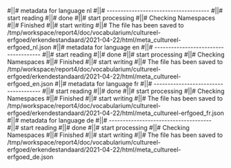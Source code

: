 #||# metadata for language nl
#||# -------------------------------------
#||# start reading
#||# done
#||# start processing
#||# Checking Namespaces
#||# Finished
#||# start writing
#||# The file has been saved to /tmp/workspace/report4/doc/vocabularium/cultureel-erfgoed/erkendestandaard/2021-04-22/html/meta_cultureel-erfgoed_nl.json
#||# metadata for language en
#||# -------------------------------------
#||# start reading
#||# done
#||# start processing
#||# Checking Namespaces
#||# Finished
#||# start writing
#||# The file has been saved to /tmp/workspace/report4/doc/vocabularium/cultureel-erfgoed/erkendestandaard/2021-04-22/html/meta_cultureel-erfgoed_en.json
#||# metadata for language fr
#||# -------------------------------------
#||# start reading
#||# done
#||# start processing
#||# Checking Namespaces
#||# Finished
#||# start writing
#||# The file has been saved to /tmp/workspace/report4/doc/vocabularium/cultureel-erfgoed/erkendestandaard/2021-04-22/html/meta_cultureel-erfgoed_fr.json
#||# metadata for language de
#||# -------------------------------------
#||# start reading
#||# done
#||# start processing
#||# Checking Namespaces
#||# Finished
#||# start writing
#||# The file has been saved to /tmp/workspace/report4/doc/vocabularium/cultureel-erfgoed/erkendestandaard/2021-04-22/html/meta_cultureel-erfgoed_de.json
